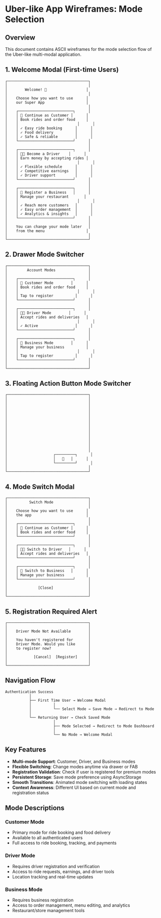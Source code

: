 # Uber-like App Wireframes: Mode Selection

## Overview

This document contains ASCII wireframes for the mode selection flow of the Uber-like multi-modal application.

## 1. Welcome Modal (First-time Users)

```
┌─────────────────────────────────────┐
│                                     │
│        Welcome! 🎉                  │
│                                     │
│    Choose how you want to use      │
│    our Super App                   │
│                                     │
│    ┌─────────────────────────┐      │
│    │ 🚗 Continue as Customer │      │
│    │ Book rides and order food     │
│    │                           │      │
│    │ ✓ Easy ride booking      │      │
│    │ ✓ Food delivery          │      │
│    │ ✓ Safe & reliable        │      │
│    └─────────────────────────┘      │
│                                     │
│    ┌─────────────────────────┐      │
│    │ 👨‍💼 Become a Driver    │      │
│    │ Earn money by accepting rides │
│    │                           │      │
│    │ ✓ Flexible schedule      │      │
│    │ ✓ Competitive earnings   │      │
│    │ ✓ Driver support         │      │
│    └─────────────────────────┘      │
│                                     │
│    ┌─────────────────────────┐      │
│    │ 🏪 Register a Business   │      │
│    │ Manage your restaurant       │
│    │                           │      │
│    │ ✓ Reach more customers   │      │
│    │ ✓ Easy order management  │      │
│    │ ✓ Analytics & insights   │      │
│    └─────────────────────────┘      │
│                                     │
│    You can change your mode later   │
│    from the menu                   │
│                                     │
└─────────────────────────────────────┘
```

## 2. Drawer Mode Switcher

```
┌─────────────────────────────────────┐
│         Account Modes               │
│                                     │
│    ┌─────────────────────────┐      │
│    │ 🚗 Customer Mode        │      │
│    │ Book rides and order food     │
│    │                           │      │
│    │ Tap to register          │      │
│    └─────────────────────────┘      │
│                                     │
│    ┌─────────────────────────┐      │
│    │ 👨‍💼 Driver Mode        │      │
│    │ Accept rides and deliveries   │
│    │                           │      │
│    │ ✓ Active                 │      │
│    └─────────────────────────┘      │
│                                     │
│    ┌─────────────────────────┐      │
│    │ 🏪 Business Mode        │      │
│    │ Manage your business          │
│    │                           │      │
│    │ Tap to register          │      │
│    └─────────────────────────┘      │
│                                     │
└─────────────────────────────────────┘
```

## 3. Floating Action Button Mode Switcher

```
┌─────────────────────────────────────┐
│                                     │
│                                     │
│                                     │
│                                     │
│                                     │
│                                     │
│                                     │
│                                     │
│                                     │
│                                     │
│                                     │
│                                     │
│                                     │
│                     ┌─────────┐      │
│                     │   🔄   │      │
│                     └─────────┘      │
│                                     │
└─────────────────────────────────────┘
```

## 4. Mode Switch Modal

```
┌─────────────────────────────────────┐
│          Switch Mode                │
│                                     │
│    Choose how you want to use      │
│    the app                         │
│                                     │
│    ┌─────────────────────────┐      │
│    │ 🚗 Continue as Customer │      │
│    │ Book rides and order food     │
│    └─────────────────────────┘      │
│                                     │
│    ┌─────────────────────────┐      │
│    │ 👨‍💼 Switch to Driver   │      │
│    │ Accept rides and deliveries   │
│    └─────────────────────────┘      │
│                                     │
│    ┌─────────────────────────┐      │
│    │ 🏪 Switch to Business   │      │
│    │ Manage your business          │
│    └─────────────────────────┘      │
│                                     │
│              [Close]                │
│                                     │
└─────────────────────────────────────┘
```

## 5. Registration Required Alert

```
┌─────────────────────────────────────┐
│                                     │
│    Driver Mode Not Available        │
│                                     │
│    You haven't registered for       │
│    Driver Mode. Would you like      │
│    to register now?                 │
│                                     │
│            [Cancel]  [Register]     │
│                                     │
└─────────────────────────────────────┘
```

## Navigation Flow

```
Authentication Success
           │
           ├── First Time User → Welcome Modal
           │          │
           │          └── Select Mode → Save Mode → Redirect to Mode
           │
           └── Returning User → Check Saved Mode
                      │
                      ├── Mode Selected → Redirect to Mode Dashboard
                      │
                      └── No Mode → Welcome Modal
```

## Key Features

- **Multi-mode Support**: Customer, Driver, and Business modes
- **Flexible Switching**: Change modes anytime via drawer or FAB
- **Registration Validation**: Check if user is registered for premium modes
- **Persistent Storage**: Save mode preference using AsyncStorage
- **Smooth Transitions**: Animated mode switching with loading states
- **Context Awareness**: Different UI based on current mode and registration status

## Mode Descriptions

### Customer Mode

- Primary mode for ride booking and food delivery
- Available to all authenticated users
- Full access to ride booking, tracking, and payments

### Driver Mode

- Requires driver registration and verification
- Access to ride requests, earnings, and driver tools
- Location tracking and real-time updates

### Business Mode

- Requires business registration
- Access to order management, menu editing, and analytics
- Restaurant/store management tools
